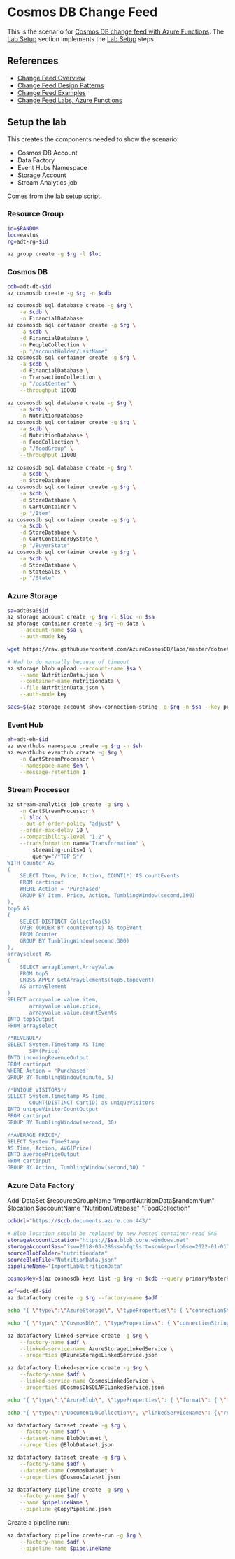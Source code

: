 # Cosmos DB Change Feed

This is the scenario for [Cosmos DB change feed with Azure Functions](https://azurecosmosdb.github.io/labs/dotnet/labs/08-change_feed_with_azure_functions.html). The [Lab Setup](#setup-the-lab) section implements the [Lab Setup](https://azurecosmosdb.github.io/labs/dotnet/labs/00-account_setup.html) steps.

## References

* [Change Feed Overview](https://docs.microsoft.com/en-us/azure/cosmos-db/change-feed)
* [Change Feed Design Patterns](https://docs.microsoft.com/en-us/azure/cosmos-db/sql/change-feed-design-patterns)
* [Change Feed Examples](https://docs.microsoft.com/en-us/azure/cosmos-db/sql/sql-api-dotnet-v3sdk-samples#change-feed-examples)
* [Change Feed Labs, Azure Functions](https://azurecosmosdb.github.io/labs/dotnet/labs/08-change_feed_with_azure_functions.html)

## Setup the lab

This creates the components needed to show the scenario:

* Cosmos DB Account
* Data Factory
* Event Hubs Namespace
* Storage Account
* Stream Analytics job

Comes from the [lab setup](https://github.com/AzureCosmosDB/labs/blob/master/dotnet/setup/labSetup.ps1) script.

### Resource Group

```sh
id=$RANDOM
loc=eastus
rg=adt-rg-$id

az group create -g $rg -l $loc
```

### Cosmos DB

```sh
cdb=adt-db-$id
az cosmosdb create -g $rg -n $cdb

az cosmosdb sql database create -g $rg \
    -a $cdb \
    -n FinancialDatabase
az cosmosdb sql container create -g $rg \
    -a $cdb \
    -d FinancialDatabase \
    -n PeopleCollection \
    -p "/accountHolder/LastName"
az cosmosdb sql container create -g $rg \
    -a $cdb \
    -d FinancialDatabase \
    -n TransactionCollection \
    -p "/costCenter" \
    --throughput 10000

az cosmosdb sql database create -g $rg \
    -a $cdb \
    -n NutritionDatabase
az cosmosdb sql container create -g $rg \
    -a $cdb \
    -d NutritionDatabase \
    -n FoodCollection \
    -p "/foodGroup" \
    --throughput 11000

az cosmosdb sql database create -g $rg \
    -a $cdb \
    -n StoreDatabase
az cosmosdb sql container create -g $rg \
    -a $cdb \
    -d StoreDatabase \
    -n CartContainer \
    -p "/Item"
az cosmosdb sql container create -g $rg \
    -a $cdb \
    -d StoreDatabase \
    -n CartContainerByState \
    -p "/BuyerState"
az cosmosdb sql container create -g $rg \
    -a $cdb \
    -d StoreDatabase \
    -n StateSales \
    -p "/State"
```

### Azure Storage

```sh
sa=adt0sa0$id
az storage account create -g $rg -l $loc -n $sa
az storage container create -g $rg -n data \
    --account-name $sa \
    --auth-mode key

wget https://raw.githubusercontent.com/AzureCosmosDB/labs/master/dotnet/setup/NutritionData.json

# Had to do manually because of timeout
az storage blob upload --account-name $sa \
    --name NutritionData.json \
    --container-name nutritiondata \
    --file NutritionData.json \
    --auth-mode key

sacs=$(az storage account show-connection-string -g $rg -n $sa --key primary --query "connectionString" -o tsv)

```

### Event Hub

```sh
eh=adt-eh-$id
az eventhubs namespace create -g $rg -n $eh
az eventhubs eventhub create -g $rg \
    -n CartStreamProcessor \
    --namespace-name $eh \
    --message-retention 1
```

### Stream Processor

```sh
az stream-analytics job create -g $rg \
    -n CartStreamProcessor \
    -l $loc \
    --out-of-order-policy "adjust" \
    --order-max-delay 10 \
    --compatibility-level "1.2" \
    --transformation name="Transformation" \
        streaming-units=1 \
        query="/*TOP 5*/
WITH Counter AS
(
    SELECT Item, Price, Action, COUNT(*) AS countEvents
    FROM cartinput
    WHERE Action = 'Purchased'
    GROUP BY Item, Price, Action, TumblingWindow(second,300)
),
top5 AS
(
    SELECT DISTINCT CollectTop(5)
    OVER (ORDER BY countEvents) AS topEvent
    FROM Counter
    GROUP BY TumblingWindow(second,300)
),
arrayselect AS
(
    SELECT arrayElement.ArrayValue
    FROM top5
    CROSS APPLY GetArrayElements(top5.topevent)
    AS arrayElement
)
SELECT arrayvalue.value.item,
       arrayvalue.value.price,
       arrayvalue.value.countEvents
INTO top5Output
FROM arrayselect

/*REVENUE*/
SELECT System.TimeStamp AS Time,
       SUM(Price)
INTO incomingRevenueOutput
FROM cartinput
WHERE Action = 'Purchased'
GROUP BY TumblingWindow(minute, 5)

/*UNIQUE VISITORS*/
SELECT System.TimeStamp AS Time,
       COUNT(DISTINCT CartID) as uniqueVisitors
INTO uniqueVisitorCountOutput
FROM cartinput
GROUP BY TumblingWindow(second, 30)

/*AVERAGE PRICE*/
SELECT System.TimeStamp
AS Time, Action, AVG(Price)
INTO averagePriceOutput
FROM cartinput
GROUP BY Action, TumblingWindow(second,30) "
```

### Azure Data Factory

Add-DataSet $resourceGroupName "importNutritionData$randomNum" $location $accountName "NutritionDatabase" "FoodCollection"

```sh
cdbUrl="https://$cdb.documents.azure.com:443/"

# Blob location should be replaced by new hosted container-read SAS
storageAccountLocation="https://$sa.blob.core.windows.net"
storageAccountSas="?sv=2018-03-28&ss=bfqt&srt=sco&sp=rlp&se=2022-01-01T04:55:28Z&st=2019-08-05T20:02:28Z&spr=https&sig=%2FVbismlTQ7INplqo6WfU8o266le72o2bFdZt1Y51PZo%3D"
sourceBlobFolder="nutritiondata"
sourceBlobFile="NutritionData.json"
pipelineName="ImportLabNutritionData"

cosmosKey=$(az cosmosdb keys list -g $rg -n $cdb --query primaryMasterKey -o tsv)

adf=adt-df-$id
az datafactory create -g $rg --factory-name $adf

echo "{ \"type\":\"AzureStorage\", \"typeProperties\": { \"connectionString\": { \"type\": \"SecureString\", \"value\": \"$sacs\" } } }" >> AzureStorageLinkedService.json

echo "{ \"type\":\"CosmosDb\", \"typeProperties\": { \"connectionString\": { \"type\":\"SecureString\", \"value\":\"AccountEndpoint=$cdbUrl;AccountKey=$cosmosKey;Database=NutritionDatabase\" } } }" >> CosmosDbSQLAPILinkedService.json

az datafactory linked-service create -g $rg \
    --factory-name $adf \
    --linked-service-name AzureStorageLinkedService \
    --properties @AzureStorageLinkedService.json

az datafactory linked-service create -g $rg \
    --factory-name $adf \
    --linked-service-name CosmosLinkedService \
    --properties @CosmosDbSQLAPILinkedService.json

echo "{ \"type\":\"AzureBlob\", \"typeProperties\": { \"format\": { \"type\": \"JsonFormat\", \"filePattern\": \"arrayOfObjects\" }, \"fileName\": \"$sourceBlobFile\", \"folderPath\": \"$sourceBlobFolder\" }, \"linkedServiceName\": { \"referenceName\": \"AzureStorageLinkedService\", \"type\": \"LinkedServiceReference\"}, \"parameters\": {} }" >> BlobDataset.json

echo "{ \"type\":\"DocumentDbCollection\", \"linkedServiceName\": {\"referenceName\": \"CosmosLinkedService\", \"type\": \"LinkedServiceReference\"}, \"typeProperties\": {\"collectionName\": \"FoodCollection\"} }" >> CosmosDataset.json

az datafactory dataset create -g $rg \
    --factory-name $adf \
    --dataset-name BlobDataset \
    --properties @BlobDataset.json

az datafactory dataset create -g $rg \
    --factory-name $adf \
    --dataset-name CosmosDataset \
    --properties @CosmosDataset.json

az datafactory pipeline create -g $rg \
    --factory-name $adf \
    --name $pipelineName \
    --pipeline @CopyPipeline.json
```

Create a pipeline run:

```sh
az datafactory pipeline create-run -g $rg \
    --factory-name $adf \
    --pipeline-name $pipelineName
```
